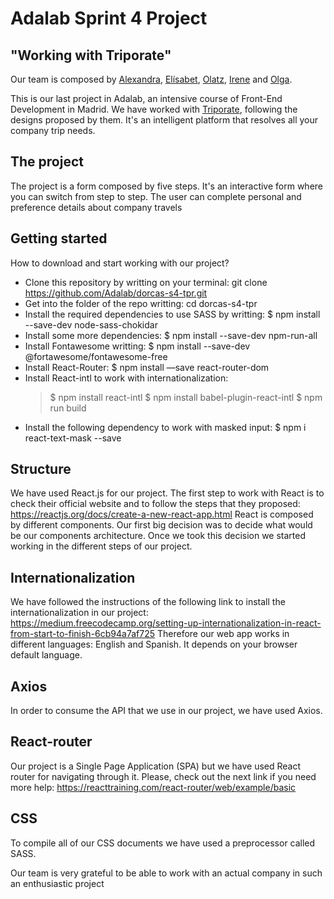 # Adalab Sprint 4 Project
## "Working with Triporate"

Our team is composed by [Alexandra](https://www.linkedin.com/in/alexandrafront/), [Elísabet](https://www.linkedin.com/in/elisabet-andreu-soldado/), [Olatz](https://www.linkedin.com/in/olatz-aranzabe-developer/), [Irene](https://www.linkedin.com/in/irenemateoh-frontend/) and [Olga](https://www.linkedin.com/in/ojuanferrero/).


This is our last project in Adalab, an intensive course of Front-End Development in Madrid. We have worked with [Triporate](https://triporate.com/), following the designs proposed by them. It's an intelligent platform that resolves all your company trip needs. 
  
## The project
The project is a form composed by five steps. It's an interactive form where you can switch from step to step. The user can complete personal and preference details about company travels
## Getting started

How to download and start working with our project?

- Clone this repository by writting on your terminal: git clone https://github.com/Adalab/dorcas-s4-tpr.git
- Get into the folder of the repo writting: cd dorcas-s4-tpr
- Install the required dependencies to use SASS by writting: $ npm install --save-dev node-sass-chokidar
- Install some more dependencies: $ npm install --save-dev npm-run-all
- Install Fontawesome writting: $ npm install --save-dev @fortawesome/fontawesome-free
- Install React-Router: $ npm install —save react-router-dom
- Install React-intl to work with internationalization:
  >   $ npm install react-intl
      $ npm install babel-plugin-react-intl
      $ npm run build
- Install the following dependency to work with masked input: $ npm i react-text-mask --save

## Structure
We have used React.js for our project.
The first step to work with React is to check their official website and to follow the steps that they proposed:
https://reactjs.org/docs/create-a-new-react-app.html
React is composed by different components. 
Our first big decision was to decide what would be our components architecture.
Once we took this decision we started working in the different steps of our project.

## Internationalization
We have followed the instructions of the following link to install the internationalization in our project:
https://medium.freecodecamp.org/setting-up-internationalization-in-react-from-start-to-finish-6cb94a7af725
Therefore our web app works in different languages: English and Spanish. It depends on your browser default language.

## Axios
In order to consume the API that we use in our project, we have used Axios.

## React-router
Our project is a Single Page Application (SPA) but we have used React router for navigating through it. Please, check out the next link if you need more help:
https://reacttraining.com/react-router/web/example/basic

## CSS
To compile all of our CSS documents we have used a preprocessor called SASS.

Our team is very grateful to be able to work with an actual company in such an enthusiastic project


